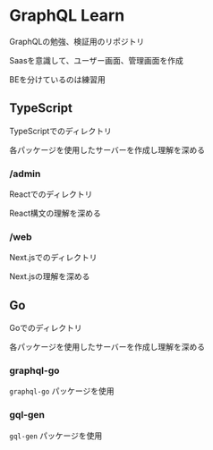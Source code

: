 # GraphQL Learn

GraphQLの勉強、検証用のリポジトリ

Saasを意識して、ユーザー画面、管理画面を作成

BEを分けているのは練習用

## TypeScript

TypeScriptでのディレクトリ

各パッケージを使用したサーバーを作成し理解を深める

### /admin

Reactでのディレクトリ

React構文の理解を深める

### /web

Next.jsでのディレクトリ

Next.jsの理解を深める

## Go

Goでのディレクトリ

各パッケージを使用したサーバーを作成し理解を深める

### graphql-go

`graphql-go` パッケージを使用

### gql-gen

`gql-gen` パッケージを使用
